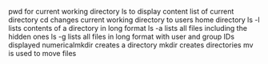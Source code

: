 pwd for current working directory
ls to display content list of current directory
cd changes current working directory to users home directory
ls -l lists contents of a directory in long format
ls -a lists all files including the hidden ones
ls -g lists all files in long format with user and group IDs displayed numericalmkdir creates a directory
mkdir creates directories
mv is used to move files

